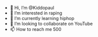 - 👋 Hi, I’m @Kiddopaul
- 👀 I’m interested in raping
- 🌱 I’m currently learning hiphop
- 💞️ I’m looking to collaborate on YouTube
- 📫 How to reach me 500

<!---
Kiddopaul/Kiddopaul is a ✨ special ✨ repository because its `README.md` (this file) appears on your GitHub profile.
You can click the Preview link to take a look at your changes.
--->
